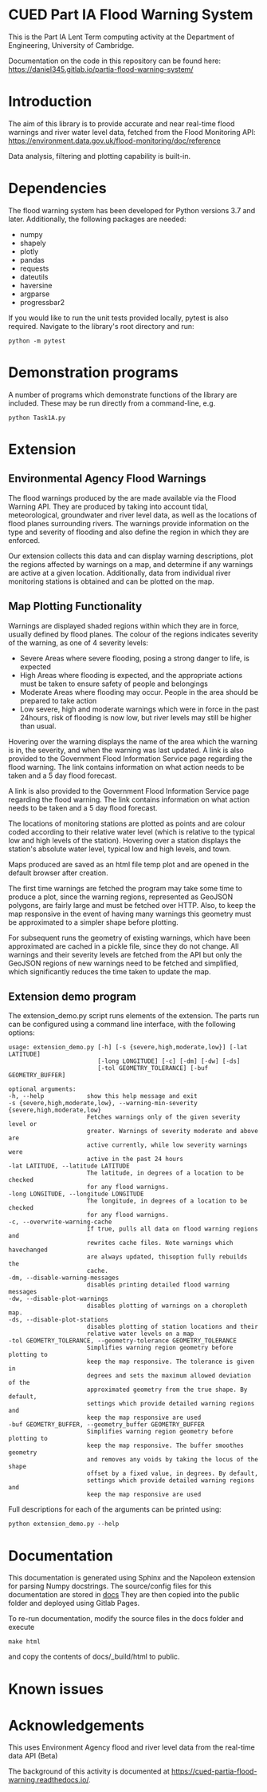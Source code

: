 # CUED Part IA Flood Warning System

This is the Part IA Lent Term computing activity at the Department of
Engineering, University of Cambridge.

Documentation on the code in this repository can be found here:
https://daniel345.gitlab.io/partia-flood-warning-system/

# Introduction

The aim of this library is to provide accurate and near real-time flood warnings and
river water level data, fetched from the Flood Monitoring API: 
https://environment.data.gov.uk/flood-monitoring/doc/reference

Data analysis, filtering and plotting capability is built-in.

# Dependencies

The flood warning system has been developed for Python versions 3.7 and later.
Additionally, the following packages are needed:

* numpy
* shapely
* plotly
* pandas
* requests
* dateutils
* haversine
* argparse
* progressbar2

If you would like to run the unit tests provided locally, pytest is also required.
Navigate to the library's root directory and run:

```
python -m pytest
```

# Demonstration programs

A number of programs which demonstrate functions
of the library are included.
These may be run directly from a command-line, e.g.

```
python Task1A.py
```

# Extension

## Environmental Agency Flood Warnings
The flood warnings produced by the are made available via the Flood Warning API.
They are produced by taking into account tidal, meteorological, groundwater and river level
data, as well as the locations of flood planes surrounding rivers. The warnings provide
information on the type and severity of flooding and also define the region in which
they are enforced.

Our extension collects this data and can display warning descriptions,
plot the regions affected by warnings on a map, and determine if any warnings
are active at a given location. Additionally, data from individual river monitoring
stations is obtained and can be plotted on the map.

## Map Plotting Functionality

Warnings are displayed shaded regions within which they are in force, usually
defined by flood planes. The colour of the regions indicates severity of the warning,
as one of 4 severity levels:

* Severe
   Areas where severe flooding, posing a strong danger to life, is expected
* High
   Areas where flooding is expected, and the appropriate actions must be taken to ensure safety of
   people and belongings
* Moderate
   Areas where flooding may occur. People in the area should be prepared to take action
* Low
   severe, high and moderate warnings which were in force in the past 24hours, risk of flooding is
   now low, but river levels may still be higher than usual.

Hovering over the warning displays the name of the area which the warning is in, the severity,
and when the warning was last updated. A link is also provided to the Government Flood Information Service
page regarding the flood warning. The link contains information on what action needs to be taken
and a 5 day flood forecast.

A link is also provided to the Government Flood Information Service page regarding the flood warning. The link contains
information on what action needs to be taken and a 5 day flood forecast.

The locations of monitoring stations are plotted as points and are colour coded according to their
relative water level (which is relative to the typical low and high levels of the station).
Hovering over a station displays the station's absolute water level, typical low and high levels,
and town.

Maps produced are saved as an html file temp plot and are opened in the default browser
after creation.

The first time warnings are fetched the program may take some time to produce a plot, since
the warning regions, represented as GeoJSON polygons, are fairly large and must be fetched
over HTTP. Also, to keep the map responsive in the event of having many warnings
this geometry must be approximated to a simpler shape before plotting.

For subsequent runs the geometry of existing warnings, which have been approximated
are cached in a pickle file, since they do not change. All warnings and their severity levels are
fetched from the API but only the GeoJSON regions of new warnings need to be fetched and simplified, 
which significantly reduces the time taken to update the map.

## Extension demo program

The extension_demo.py script runs elements of the extension.
The parts run can be configured using a command line interface,
with the following options:
```
usage: extension_demo.py [-h] [-s {severe,high,moderate,low}] [-lat LATITUDE]
                         [-long LONGITUDE] [-c] [-dm] [-dw] [-ds]
                         [-tol GEOMETRY_TOLERANCE] [-buf GEOMETRY_BUFFER]
						 
optional arguments:
-h, --help            show this help message and exit
-s {severe,high,moderate,low}, --warning-min-severity {severe,high,moderate,low}
                      Fetches warnings only of the given severity level or
                      greater. Warnings of severity moderate and above are
                      active currently, while low severity warnings were
                      active in the past 24 hours
-lat LATITUDE, --latitude LATITUDE
                      The latitude, in degrees of a location to be checked
                      for any flood warnigns.
-long LONGITUDE, --longitude LONGITUDE
                      The longitude, in degrees of a location to be checked
                      for any flood warnigns.
-c, --overwrite-warning-cache
                      If true, pulls all data on flood warning regions and
                      rewrites cache files. Note warnings which havechanged
                      are always updated, thisoption fully rebuilds the
                      cache.
-dm, --disable-warning-messages
                      disables printing detailed flood warning messages
-dw, --disable-plot-warnings
                      disables plotting of warnings on a choropleth map.
-ds, --disable-plot-stations
                      disables plotting of station locations and their
                      relative water levels on a map
-tol GEOMETRY_TOLERANCE, --geometry-tolerance GEOMETRY_TOLERANCE
                      Simplifies warning region geometry before plotting to
                      keep the map responsive. The tolerance is given in
                      degrees and sets the maximum allowed deviation of the
                      approximated geometry from the true shape. By default,
                      settings which provide detailed warning regions and
                      keep the map responsive are used
-buf GEOMETRY_BUFFER, --geometry_buffer GEOMETRY_BUFFER
                      Simplifies warning region geometry before plotting to
                      keep the map responsive. The buffer smoothes geometry
                      and removes any voids by taking the locus of the shape
                      offset by a fixed value, in degrees. By default,
                      settings which provide detailed warning regions and
                      keep the map responsive are used
```

Full descriptions for each of the arguments can be printed using:

```
python extension_demo.py --help
```

# Documentation

This documentation is generated using Sphinx and the Napoleon extension for parsing
Numpy docstrings. The source/config files for this documentation are stored in
[docs](https://gitlab.com/daniel345/partia-flood-warning-system/-/tree/master/docs)
They are then copied into the public folder and deployed using Gitlab Pages.

To re-run documentation, modify the source files in the docs folder and execute
```
make html
```
  
and copy the contents of docs/_build/html to public.

# Known issues

# Acknowledgements

This uses Environment Agency flood and river level data from the real-time data API (Beta)

The background of this activity is documented at
https://cued-partia-flood-warning.readthedocs.io/.
